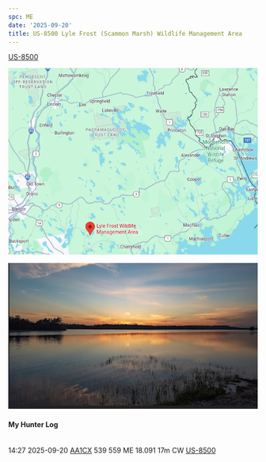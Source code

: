 ```yaml
---
spc: ME
date: '2025-09-20'
title: US-8500 Lyle Frost (Scammon Marsh) Wildlife Management Area
---
```


[US-8500](https://pota.app/#/park/US-8500)

![](/static/US-8500map.png)

![](/static/US-8500.png)


#### My Hunter Log
<BR>14:27	2025-09-20	[AA1CX](https://qrz.com/db/AA1CX)	539	559	ME	18.091	17m	CW	[US-8500](https://pota.app/#/park/US-8500)